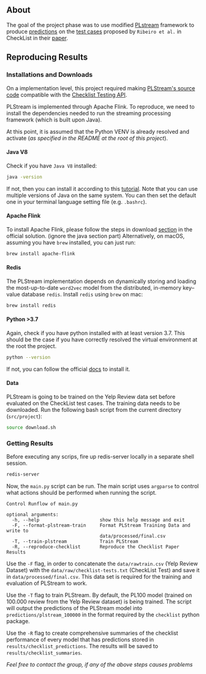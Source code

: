## About 

The goal of the project phase was to use
modified
[PLstream](https://github.com/HuilinWu2/PLStream/tree/main/PLStream)
framework to produce [predictions](predictions/)
on the [test cases](data/checklist_tests.txt)
proposed by `Ribeiro et al.` in CheckList in their
[paper](https://homes.cs.washington.edu/~marcotcr/acl20_checklist.pdf).

## Reproducing Results

### Installations and Downloads

On a implementation level, this project required
making [PLStream's source
code](https://github.com/HuilinWu2/PLStream/tree/main/PLStream) compatible with the [Checklist Testing API](https://github.com/marcotcr/checklist#tutorials).

PLStream is implemented through Apache Flink.
To reproduce, we need to install the dependencies
needed to run the streaming processing framework
(which is built upon Java).

At this point, it is assumed that the Python VENV
is already resolved and activate (*as specified in
the README at the root of this project*).

#### Java V8 

Check if you have `Java V8` installed:

```bash 
java -version 
```

If not, then you can install it according to this
[tutorial](https://docs.oracle.com/javase/8/docs/technotes/guides/install/mac_jdk.html).
Note that you can use multiple versions of Java on
the same system. You can then set the default one
in your terminal language setting file (e.g.
`.bashrc`).

#### Apache Flink 

To install Apache Flink, please follow the steps in download
[section](https://nightlies.apache.org/flink/flink-docs-release-1.15/docs/try-flink/local_installation/#downloading-flink)
in the official solution. (ignore the java section
part) Alternatively, on macOS, assuming you have
`brew` installed, you can just run:

```bash 
brew install apache-flink 
```

#### Redis 

The PLStream implementation depends on dynamically
storing and loading the most-up-to-date `word2vec`
model from the distributed, in-memory key–value
database `redis`. Install `redis` using `brew` on
mac:

```bash
brew install redis
```

#### Python >3.7 
Again, check if you have python installed with at least version 3.7. This should be the case if you have correctly resolved the virtual environment at the root the project.

```bash 
python --version 
```

If not, you can follow the official
[docs](https://www.python.org/downloads/) to
install it.

#### Data

PLStream is going to be trained on the Yelp Review
data set before evaluated on the CheckList test
cases. The training data needs to be downloaded.
Run the following bash script from the current
directory (`src/project`):

```bash 
source download.sh 
```

### Getting Results

Before executing any scrips, fire up redis-server
locally in a separate shell session.


```bash 
redis-server 
```

Now, the `main.py` script can be run. The main
script uses `argparse` to control what actions
should be performed when running the script.

```
Control Runflow of main.py

optional arguments:
  -h, --help                      show this help message and exit
  -F, --format-plstream-train     Format PLStream Training Data and write to
                                  data/processed/final.csv
  -T, --train-plstream            Train PLStream
  -R, --reproduce-checklist       Reproduce the Checklist Paper Results
```

Use the `-F` flag, in order to concatenate the
`data/rawtrain.csv` (Yelp Review Dataset) with the
`data/raw/checklist-tests.txt` (CheckList Test)
and save it in `data/processed/final.csv`. This
data set is required for the training and
evaluation of PLStream to work. 

Use the `-T` flag to train PLStream. By default,
the PL100 model (trained on 100.000 review from
the Yelp Review dataset) is being trained. The
script will output the predictions of the PLStream
model into `predictions/plstream_100000` in the
format required by the `checklist` python package.

Use the `-R` flag to create comprehensive
summaries of the checklist performance of every
model that has predictions stored in
`results/checklist_predictions`. The results 
will be saved to `results/checklist_summaries`.


*Feel free to contact the group, if any of the
above steps causes problems*
